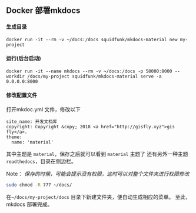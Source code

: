 ## 							Docker 部署mkdocs

#### 生成目录

~~~shell
docker run -it --rm -v ~/docs:/docs squidfunk/mkdocs-material new my-project
~~~

#### 运行(后台启动)

~~~shell
docker run -it --name mkdocs --rm -v ~/docs:/docs -p 58000:8000 --workdir /docs/my-project squidfunk/mkdocs-material serve -a 0.0.0.0:8000
~~~

#### 修改配置文件

打开mkdoc.yml 文件，修改以下

~~~shell
site_name: 开发文档库
copyright: Copyright &copy; 2018 <a href="http://gisfly.xyz">gis fly</a>.
theme: 
  name: 'material'
~~~

其中主题是 `material`，保存之后就可以看到 `material` 主题了
还有另外一种主题 `readthedocs`，目录在侧边栏。

Note： *保存的时候，可能会提示没有权限，这时可以对整个文件夹进行权限修改*

```bash
sudo chmod -R 777 ~/docs/
```

在`~/docs/my-project/docs` 目录下新建文件夹，便自动生成相应的菜单。
至此，mkdocs 部署完成。



